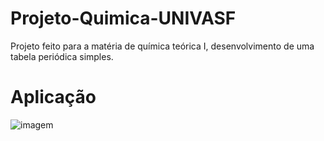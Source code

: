 # Projeto-Quimica-UNIVASF
Projeto feito para a matéria de química teórica I, desenvolvimento de uma tabela periódica simples.
<h1> Aplicação </h1>

![imagem](https://github.com/Cauatn/Projeto-Quimica-UNIVASF/assets/39890456/e8d3da60-9b5a-4ed4-b63d-f75a5dac31fe)
